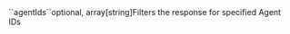 <tr><td>``agentIds``</td><td>optional, array[string]</td><td>Filters the response for specified Agent IDs</td><td></td><td></td></tr>
